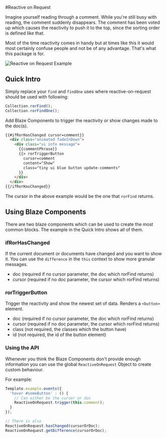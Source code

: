 #Reactive on Request

Imagine yourself reading through a comment. While you're still busy with reading,
the comment suddenly disappears. The comment has been voted up which causes the
reactivity to push it to the top, since the sorting order is defined like that.

Most of the time reactivity comes in handy but at times like this it would
most certainly confuse people and not be of any advantage. That's what this
package is for.

![Reactive on Request Example](http://i.gyazo.com/d7b86dfc3f923c5309fd0d940d8516c9.png)

## Quick Intro

Simply replace your ```find``` and ```findOne``` uses where reactive-on-request
should be used with following:

```javascript
Collection.rorFind();
Collection.rorFindOne();
```

Add Blaze Components to trigger the reactivity or show changes made to the doc(s).


```html
{{#ifRorHasChanged cursor=comment}}
  <div class="animated fadeInDown">
    <div class="ui info message">
      {{commentPhrase}}
      {{> rorTriggerButton
        cursor=comment
        content="Show"
        class="tiny ui blue button update-comments"
      }}
    </div>
  </div>
{{/ifRorHasChanged}}
```

The cursor in the above example would be the one that ```rorFind``` returns.

## Using Blaze Components

There are two blaze components which can be used to create the most common blocks.
The example in the Quick Intro shows all of them.

### ifRorHasChanged

If the current document or documents have changed and you want to show it. You can
use the ``difference`` in the ``this`` context to show more granular messages.
* doc (required if no cursor parameter, the doc which rorFind returns)
* cursor (required if no doc parameter, the cursor which rorFind returns)

### rorTriggerButton

Trigger the reactivity and show the newest set of data. Renders a ``<button>`` element.
* doc (required if no cursor parameter, the doc which rorFind returns)
* cursor (required if no doc parameter, the cursor which rorFind returns)
* class (not required, the classes which the button have)
* id (not required, the id of the button element)


### Using the API

Whenever you think the Blaze Components don't provide enough information
you can use the global ```ReactiveOnRequest``` Object to create custom behaviour.

For example:

```javascript
Template.example.events({
  'hover #someButton' : () {
    // Can either be the cursor or doc
    ReactiveOnRequest.trigger(this.comment);
  }
});

// There is also
ReactiveOnRequest.hasChanged(cursorOrDoc);
ReactiveOnRequest.getDifference(cursorOrDoc);
```
